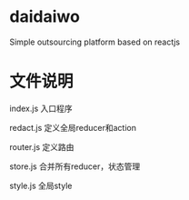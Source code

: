# daidaiwo
Simple outsourcing platform based on reactjs

# 文件说明

index.js         入口程序

redact.js        定义全局reducer和action

router.js        定义路由

store.js         合并所有reducer，状态管理

style.js         全局style
